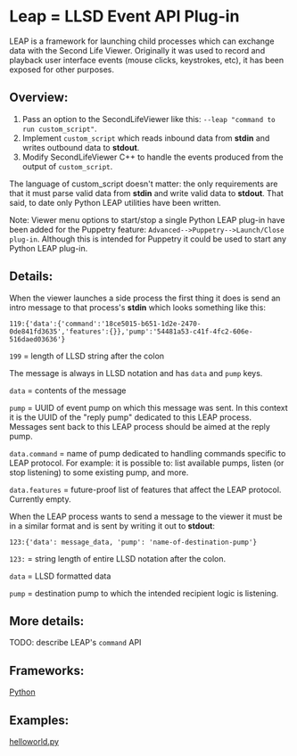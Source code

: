 # Leap = LLSD Event API Plug-in
LEAP is a framework for launching child processes which can exchange data with the Second Life Viewer.
Originally it was used to record and playback user interface events (mouse clicks, keystrokes, etc),
it has been exposed for other purposes.

## Overview:
1. Pass an option to the SecondLifeViewer like this: `--leap "command to run custom_script"`.
2. Implement `custom_script` which reads inbound data from **stdin** and writes outbound data to **stdout**.
3. Modify SecondLifeViewer C++ to handle the events produced from the output of `custom_script`.

The language of custom_script doesn't matter: the only requirements are that
it must parse valid data from **stdin** and write valid data to **stdout**.
That said, to date only Python LEAP utilities have been written.

Note: Viewer menu options to start/stop a single Python LEAP plug-in have been added
for the Puppetry feature: `Advanced-->Puppetry-->Launch/Close plug-in`.
Although this is intended for Puppetry it could be used to start any Python LEAP plug-in.

## Details:
When the viewer launches a side process the first thing it does is send
an intro message to that process's **stdin** which looks something like this:
```
119:{'data':{'command':'18ce5015-b651-1d2e-2470-0de841fd3635','features':{}},'pump':'54481a53-c41f-4fc2-606e-516daed03636'}
```
`199` = length of LLSD string after the colon

The message is always in LLSD notation and has `data` and `pump` keys.

`data` = contents of the message

`pump` = UUID of event pump on which this message was sent.  In this context it is the UUID of the "reply pump" dedicated to this LEAP process.
Messages sent back to this LEAP process should be aimed at the reply pump.

`data.command` = name of pump dedicated to handling commands specific to LEAP protocol.
For example: it is possible to: list available pumps, listen (or stop listening) to some existing pump, and more.

`data.features` = future-proof list of features that affect the LEAP protocol.  Currently empty.

When the LEAP process wants to send a message to the viewer it must be in a similar format and is sent by writing it out to **stdout**:
```
123:{'data': message_data, 'pump': 'name-of-destination-pump'}
```
`123:` = string length of entire LLSD notation after the colon.

`data` = LLSD formatted data

`pump` = destination pump to which the intended recipient logic is listening.

## More details:

TODO: describe LEAP's `command` API

## Frameworks:
[Python](python/README.md)

## Examples:
[helloworld.py](python/helloworld)
